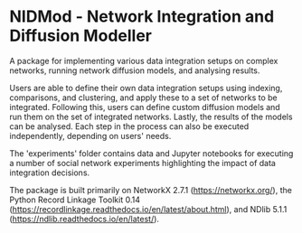 # NIDMod - Network Integration and Diffusion Modeller
A package for implementing various data integration setups on complex networks, running network diffusion models, and analysing results.

Users are able to define their own data integration setups using indexing, comparisons, and clustering, and apply these to a set of networks to be integrated. Following this, users can define custom diffusion models and run them on the set of integrated networks. Lastly, the results of the models can be analysed. Each step in the process can also be executed independently, depending on users' needs.

The 'experiments' folder contains data and Jupyter notebooks for executing a number of social network experiments highlighting the impact of data integration decisions.

The package is built primarily on NetworkX 2.7.1 (https://networkx.org/), the Python Record Linkage Toolkit 0.14 (https://recordlinkage.readthedocs.io/en/latest/about.html), and NDlib 5.1.1 (https://ndlib.readthedocs.io/en/latest/).
